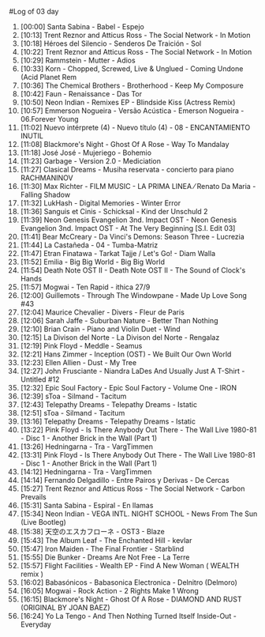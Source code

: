 #Log of 03 day

1. [00:00] Santa Sabina - Babel - Espejo
1. [10:13] Trent Reznor and Atticus Ross - The Social Network - In Motion
1. [10:18] Héroes del Silencio - Senderos De Traición - Sol
1. [10:22] Trent Reznor and Atticus Ross - The Social Network - In Motion
1. [10:29] Rammstein - Mutter - Adios
1. [10:33] Korn - Chopped, Screwed, Live & Unglued - Coming Undone (Acid Planet Rem
1. [10:36] The Chemical Brothers - Brotherhood - Keep My Composure
1. [10:42] Faun - Renaissance - Das Tor
1. [10:50] Neon Indian - Remixes EP - Blindside Kiss (Actress Remix)
1. [10:57] Emmerson Nogueira - Versão Acústica - Emerson Nogueira - 06.Forever Young
1. [11:02] Nuevo intérprete (4) - Nuevo título (4) - 08 - ENCANTAMIENTO INUTIL
1. [11:08] Blackmore's Night - Ghost Of A Rose - Way To Mandalay
1. [11:18] José José - Mujeriego - Bohemio
1. [11:23] Garbage - Version 2.0 - Mediciation
1. [11:27] Clasical Dreams - Musiha reservata - concierto para piano RACHMANINOV
1. [11:30] Max Richter - FILM MUSIC - LA PRIMA LINEA ⁄ Renato Da Maria - Falling Shadow
1. [11:32] LukHash - Digital Memories - Winter Error
1. [11:36] Sanguis et Cinis - Schicksal - Kind der Unschuld 2
1. [11:39] Neon Genesis Evangelion 3nd. Impact OST - Neon Genesis Evangelion 3nd. Impact OST - At The Very Beginning [S.I. Edit 03]
1. [11:41] Bear McCreary - Da Vinci's Demons: Season Three - Lucrezia
1. [11:44] La Castañeda - 04 - Tumba-Matriz
1. [11:47] Etran Finatawa - Tarkat Tajje / Let's Go! - Diam Walla
1. [11:52] Emilia - Big Big World - Big Big World
1. [11:54] Death Note OST II - Death Note OST II - The Sound of Clock's Hands
1. [11:57] Mogwai - Ten Rapid - ithica 27/9
1. [12:00] Guillemots - Through The Windowpane - Made Up Love Song #43
1. [12:04] Maurice Chevalier - Divers - Fleur de Paris
1. [12:06] Sarah Jaffe - Suburban Nature - Better Than Nothing
1. [12:10] Brian Crain - Piano and Violin Duet - Wind
1. [12:15] La Divison del Norte - La Divison del Norte - Rengalaz
1. [12:19] Pink Floyd - Meddle - Seamus
1. [12:21] Hans Zimmer - Inception (OST) - We Built Our Own World
1. [12:23] Ellen Allien - Dust - My Tree
1. [12:27] John Frusciante - Niandra LaDes And Usually Just A T-Shirt - Untitled #12
1. [12:32] Epic Soul Factory - Epic Soul Factory - Volume One - IRON
1. [12:39] sToa - Silmand - Tacitum
1. [12:43] Telepathy Dreams - Telepathy Dreams - Istatic
1. [12:51] sToa - Silmand - Tacitum
1. [13:16] Telepathy Dreams - Telepathy Dreams - Istatic
1. [13:22] Pink Floyd - Is There Anybody Out There - The Wall Live 1980-81 - Disc 1 - Another Brick in the Wall (Part 1)
1. [13:26] Hedningarna - Tra - VargTimmen
1. [13:31] Pink Floyd - Is There Anybody Out There - The Wall Live 1980-81 - Disc 1 - Another Brick in the Wall (Part 1)
1. [14:12] Hedningarna - Tra - VargTimmen
1. [14:14] Fernando Delgadillo - Entre Pairos y Derivas - De Cercas
1. [15:27] Trent Reznor and Atticus Ross - The Social Network - Carbon Prevails
1. [15:31] Santa Sabina - Espiral - En llamas
1. [15:34] Neon Indian - VEGA INTL. NIGHT SCHOOL - News From The Sun (Live Bootleg)
1. [15:38] 天空のエスカフローネ - OST3 - Blaze
1. [15:43] The Album Leaf - The Enchanted Hill - kevlar
1. [15:47] Iron Maiden - The Final Frontier - Starblind
1. [15:55] Die Bunker - Dreams Are Not Free - La Terre
1. [15:57] Flight Facilities - Wealth EP - Find A New Woman ( WEALTH remix )
1. [16:02] Babasónicos - Babasonica Electronica - Delnitro (Delmoro)
1. [16:05] Mogwai - Rock Action - 2 Rights Make 1 Wrong
1. [16:15] Blackmore's Night - Ghost Of A Rose - DIAMOND AND RUST (ORIGINAL BY JOAN BAEZ)
1. [16:24] Yo La Tengo - And Then Nothing Turned Itself Inside-Out - Everyday
